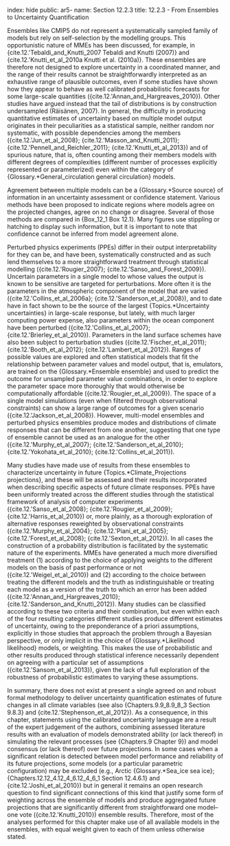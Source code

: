 index: hide
public: ar5-
name: Section 12.2.3
title: 12.2.3 - From Ensembles to Uncertainty Quantification

Ensembles like CMIP5 do not represent a systematically sampled family of models but rely on self-selection by the modelling groups. This opportunistic nature of MMEs has been discussed, for example, in {cite.12.'Tebaldi_and_Knutti_2007 Tebaldi and Knutti (2007)} and {cite.12.'Knutti_et_al_2010a Knutti et al. (2010a)}. These ensembles are therefore not designed to explore uncertainty in a coordinated manner, and the range of their results cannot be straightforwardly interpreted as an exhaustive range of plausible outcomes, even if some studies have shown how they appear to behave as well calibrated probabilistic forecasts for some large-scale quantities ({cite.12.'Annan_and_Hargreaves_2010}). Other studies have argued instead that the tail of distributions is by construction undersampled (Räisänen, 2007). In general, the difficulty in producing quantitative estimates of uncertainty based on multiple model output originates in their peculiarities as a statistical sample, neither random nor systematic, with possible dependencies among the members ({cite.12.'Jun_et_al_2008}; {cite.12.'Masson_and_Knutti_2011}; {cite.12.'Pennell_and_Reichler_2011}; {cite.12.'Knutti_et_al_2013}) and of spurious nature, that is, often counting among their members models with different degrees of complexities (different number of processes explicitly represented or parameterized) even within the category of {Glossary.*General_circulation general circulation} models.

Agreement between multiple models can be a {Glossary.*Source source} of information in an uncertainty assessment or confidence statement. Various methods have been proposed to indicate regions where models agree on the projected changes, agree on no change or disagree. Several of those methods are compared in {Box_12_1 Box 12.1}. Many figures use stippling or hatching to display such information, but it is important to note that confidence cannot be inferred from model agreement alone.

Perturbed physics experiments (PPEs) differ in their output interpretability for they can be, and have been, systematically constructed and as such lend themselves to a more straightforward treatment through statistical modelling ({cite.12.'Rougier_2007}; {cite.12.'Sanso_and_Forest_2009}). Uncertain parameters in a single model to whose values the output is known to be sensitive are targeted for perturbations. More often it is the parameters in the atmospheric component of the model that are varied ({cite.12.'Collins_et_al_2006a}; {cite.12.'Sanderson_et_al_2008}), and to date have in fact shown to be the source of the largest {Topics.*Uncertainty uncertainties} in large-scale response, but lately, with much larger computing power expense, also parameters within the ocean component have been perturbed ({cite.12.'Collins_et_al_2007}; {cite.12.'Brierley_et_al_2010}). Parameters in the land surface schemes have also been subject to perturbation studies ({cite.12.'Fischer_et_al_2011}; {cite.12.'Booth_et_al_2012}; {cite.12.'Lambert_et_al_2012}). Ranges of possible values are explored and often statistical models that fit the relationship between parameter values and model output, that is, emulators, are trained on the {Glossary.*Ensemble ensemble} and used to predict the outcome for unsampled parameter value combinations, in order to explore the parameter space more thoroughly that would otherwise be computationally affordable ({cite.12.'Rougier_et_al_2009}). The space of a single model simulations (even when filtered through observational constraints) can show a large range of outcomes for a given scenario ({cite.12.'Jackson_et_al_2008}). However, multi-model ensembles and perturbed physics ensembles produce modes and distributions of climate responses that can be different from one another, suggesting that one type of ensemble cannot be used as an analogue for the other ({cite.12.'Murphy_et_al_2007}; {cite.12.'Sanderson_et_al_2010}; {cite.12.'Yokohata_et_al_2010}; {cite.12.'Collins_et_al_2011}).

Many studies have made use of results from these ensembles to characterize uncertainty in future {Topics.*Climate_Projections projections}, and these will be assessed and their results incorporated when describing specific aspects of future climate responses. PPEs have been uniformly treated across the different studies through the statistical framework of analysis of computer experiments ({cite.12.'Sanso_et_al_2008}; {cite.12.'Rougier_et_al_2009}; {cite.12.'Harris_et_al_2010}) or, more plainly, as a thorough exploration of alternative responses reweighted by observational constraints ({cite.12.'Murphy_et_al_2004}; {cite.12.'Piani_et_al_2005}; {cite.12.'Forest_et_al_2008}; {cite.12.'Sexton_et_al_2012}). In all cases the construction of a probability distribution is facilitated by the systematic nature of the experiments. MMEs have generated a much more diversified treatment (1) according to the choice of applying weights to the different models on the basis of past performance or not ({cite.12.'Weigel_et_al_2010}) and (2) according to the choice between treating the different models and the truth as indistinguishable or treating each model as a version of the truth to which an error has been added ({cite.12.'Annan_and_Hargreaves_2010}; {cite.12.'Sanderson_and_Knutti_2012}). Many studies can be classified according to these two criteria and their combination, but even within each of the four resulting categories different studies produce different estimates of uncertainty, owing to the preponderance of a priori assumptions, explicitly in those studies that approach the problem through a Bayesian perspective, or only implicit in the choice of {Glossary.*Likelihood likelihood} models, or weighting. This makes the use of probabilistic and other results produced through statistical inference necessarily dependent on agreeing with a particular set of assumptions ({cite.12.'Sansom_et_al_2013}), given the lack of a full exploration of the robustness of probabilistic estimates to varying these assumptions.

In summary, there does not exist at present a single agreed on and robust formal methodology to deliver uncertainty quantification estimates of future changes in all climate variables (see also {Chapters.9.9_8.9_8_3 Section 9.8.3} and {cite.12.'Stephenson_et_al_2012}). As a consequence, in this chapter, statements using the calibrated uncertainty language are a result of the expert judgement of the authors, combining assessed literature results with an evaluation of models demonstrated ability (or lack thereof) in simulating the relevant processes (see {Chapters.9 Chapter 9}) and model consensus (or lack thereof) over future projections. In some cases when a significant relation is detected between model performance and reliability of its future projections, some models (or a particular parametric configuration) may be excluded (e.g., Arctic {Glossary.*Sea_ice sea ice}; {Chapters.12.12_4.12_4_6.12_4_6_1 Section 12.4.6.1} and {cite.12.'Joshi_et_al_2010}) but in general it remains an open research question to find significant connections of this kind that justify some form of weighting across the ensemble of models and produce aggregated future projections that are significantly different from straightforward one model–one vote ({cite.12.'Knutti_2010}) ensemble results. Therefore, most of the analyses performed for this chapter make use of all available models in the ensembles, with equal weight given to each of them unless otherwise stated.
